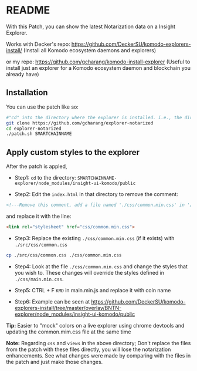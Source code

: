 # README

With this Patch, you can show the latest Notarization data on a Insight Explorer.

Works with Decker's repo: https://github.com/DeckerSU/komodo-explorers-install/ (Install all Komodo ecosystem daemons and explorers)

or my repo: https://github.com/gcharang/komodo-install-explorer (Useful to install just an explorer for a Komodo ecosystem daemon and blockchain you already have)

## Installation

You can use the patch like so:

```bash
#"cd" into the directory where the explorer is installed. i.e., the directories "SMARTCHAINNAME-explorer" and this repo should be on the same level
git clone https://github.com/gcharang/explorer-notarized
cd explorer-notarized
./patch.sh SMARTCHAINNAME
```

## Apply custom styles to the explorer

After the patch is appled,

- Step1: `cd` to the directory: `SMARTCHAINNAME-explorer/node_modules/insight-ui-komodo/public`

- Step2: Edit the `index.html` in that directory to remove the comment:

```md
<!---Remove this comment, add a file named './css/common.min.css' in '/public' with the styles you want to override <link rel="stylesheet" href="css/common.min.css"> -->
```

and replace it with the line:

```html
<link rel="stylesheet" href="css/common.min.css">
```

- Step3: Replace the existing `./css/common.min.css` (if it exists) with `./src/css/common.css`

```bash
cp ./src/css/common.css ./css/common.min.css
```

- Step4: Look at the file `./css/common.min.css` and change the styles that you wish to. These changes will override the styles defined in `./css/main.min.css`.

- Step5: CTRL + F `KMD` in main.min.js and replace it with coin name

- Step6: Example can be seen at https://github.com/DeckerSU/komodo-explorers-install/tree/master/overlay/BNTN-explorer/node_modules/insight-ui-komodo/public

**Tip:** Easier to "mock" colors on a live explorer using chrome devtools and updating the common.mim.css file at the same time

**Note:** Regarding `css` and `views` in the above directory; Don't replace the files from the patch with these files directly, you will lose the notarization enhancements. See what changes were made by comparing with the files in the patch and just make those changes.
